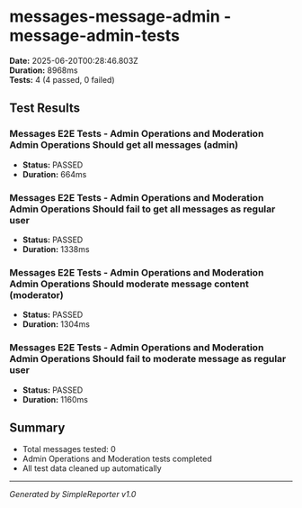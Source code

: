 # messages-message-admin - message-admin-tests

**Date:** 2025-06-20T00:28:46.803Z  
**Duration:** 8968ms  
**Tests:** 4 (4 passed, 0 failed)

## Test Results


### Messages E2E Tests - Admin Operations and Moderation Admin Operations Should get all messages (admin)
- **Status:** PASSED
- **Duration:** 664ms



### Messages E2E Tests - Admin Operations and Moderation Admin Operations Should fail to get all messages as regular user
- **Status:** PASSED
- **Duration:** 1338ms



### Messages E2E Tests - Admin Operations and Moderation Admin Operations Should moderate message content (moderator)
- **Status:** PASSED
- **Duration:** 1304ms



### Messages E2E Tests - Admin Operations and Moderation Admin Operations Should fail to moderate message as regular user
- **Status:** PASSED
- **Duration:** 1160ms



## Summary

- Total messages tested: 0
- Admin Operations and Moderation tests completed
- All test data cleaned up automatically

---
*Generated by SimpleReporter v1.0*
